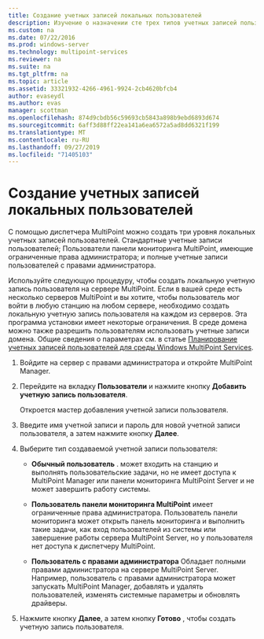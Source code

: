 ```yaml
---
title: Создание учетных записей локальных пользователей
description: Изучение о назначении сте трех типов учетных записей пользователей в службах MultiPoint
ms.custom: na
ms.date: 07/22/2016
ms.prod: windows-server
ms.technology: multipoint-services
ms.reviewer: na
ms.suite: na
ms.tgt_pltfrm: na
ms.topic: article
ms.assetid: 33321932-4266-4961-9924-2cb4620bfcb4
author: evaseydl
ms.author: evas
manager: scottman
ms.openlocfilehash: 874d9cbdb56c59693cb5843a898b9ebd6893d674
ms.sourcegitcommit: 6aff3d88ff22ea141a6ea6572a5ad8dd6321f199
ms.translationtype: MT
ms.contentlocale: ru-RU
ms.lasthandoff: 09/27/2019
ms.locfileid: "71405103"
---
```

# <a name="create-local-user-accounts"></a>Создание учетных записей локальных пользователей
С помощью диспетчера MultiPoint можно создать три уровня локальных учетных записей пользователей. Стандартные учетные записи пользователей; Пользователи панели мониторинга MultiPoint, имеющие ограниченные права администратора; и полные учетные записи пользователей с правами администратора.  
  
Используйте следующую процедуру, чтобы создать локальную учетную запись пользователя на сервере MultiPoint. Если в вашей среде есть несколько серверов MultiPoint и вы хотите, чтобы пользователь мог войти в любую станцию на любом сервере, необходимо создать локальную учетную запись пользователя на каждом из серверов. Эта программа установки имеет некоторые ограничения. В среде домена можно также разрешить пользователям использовать учетные записи домена. Общие сведения о параметрах см. в статье [Планирование учетных записей пользователей для среды Windows MultiPoint Services](Plan-user-accounts-for-your-MultiPoint-services-environment.md).  
   
1.  Войдите на сервер с правами администратора и откройте MultiPoint Manager.  
  
2.  Перейдите на вкладку **Пользователи** и нажмите кнопку **Добавить учетную запись пользователя**.  
  
    Откроется мастер добавления учетной записи пользователя.  
  
3.  Введите имя учетной записи и пароль для новой учетной записи пользователя, а затем нажмите кнопку **Далее**.  
  
4.  Выберите тип создаваемой учетной записи пользователя:  
  
    -   **Обычный пользователь** . может входить на станцию и выполнять пользовательские задачи, но не имеет доступа к MultiPoint Manager или панели мониторинга MultiPoint Server и не может завершить работу системы.  
  
    -   **Пользователь панели мониторинга MultiPoint** имеет ограниченные права администратора. Пользователь панели мониторинга может открыть панель мониторинга и выполнить такие задачи, как вход пользователей из системы или завершение работы сервера MultiPoint Server, но у пользователя нет доступа к диспетчеру MultiPoint.  
  
    -   **Пользователь с правами администратора** Обладает полными правами администратора на сервере MultiPoint Server. Например, пользователь с правами администратора может запускать MultiPoint Manager, добавлять и удалять пользователей, изменять системные параметры и обновлять драйверы.  
  
5.  Нажмите кнопку **Далее**, а затем кнопку **Готово** , чтобы создать учетную запись пользователя.